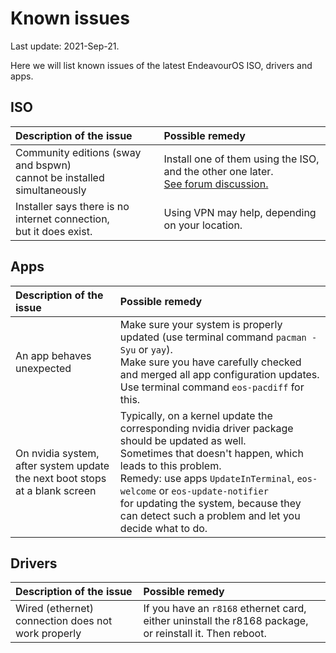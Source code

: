 # Known issues

Last update: 2021-Sep-21.

Here we will list known issues of the latest EndeavourOS ISO, drivers and apps.

## ISO

Description of the issue | Possible remedy
:---- | :----
Community editions (sway and bspwn)<br> cannot be installed simultaneously | Install one of them using the ISO, and the other one later.<br>[See forum discussion.](https://forum.endeavouros.com/t/install-both-the-community-editions)
Installer says there is no internet connection,<br> but it does exist. | Using VPN may help, depending on your location.

## Apps

Description of the issue | Possible remedy
:---- | :----
An app behaves unexpected | Make sure your system is properly updated (use terminal command `pacman -Syu` or `yay`).<br>Make sure you have carefully checked and merged all app configuration updates.<br>Use terminal command `eos-pacdiff` for this.
On nvidia system, after system update<br>the next boot stops at a blank screen | Typically, on a kernel update the corresponding nvidia driver package should be updated as well.<br>Sometimes that doesn't happen, which leads to this problem.<br>Remedy: use apps `UpdateInTerminal`, `eos-welcome` or `eos-update-notifier`<br>for updating the system, because they can detect such a problem and let you decide what to do.

## Drivers

Description of the issue | Possible remedy
:---- | :----
Wired (ethernet) connection does not work properly | If you have an `r8168` ethernet card, either uninstall the r8168 package, or reinstall it. Then reboot.